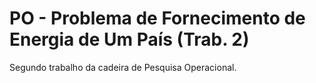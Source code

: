 # PO - Problema de Fornecimento de Energia de Um País (Trab. 2)
Segundo trabalho da cadeira de Pesquisa Operacional.


